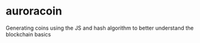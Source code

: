 # auroracoin
Generating coins using the JS and hash algorithm to better understand the blockchain basics

